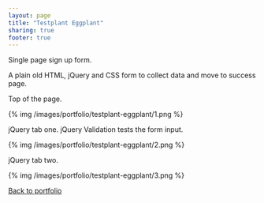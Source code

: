```yaml
---
layout: page
title: "Testplant Eggplant"
sharing: true
footer: true
---
```


Single page sign up form.

A plain old HTML, jQuery and CSS form to collect data and move to success page.

Top of the page.

{% img /images/portfolio/testplant-eggplant/1.png %}

jQuery tab one. jQuery Validation tests the form input.

{% img /images/portfolio/testplant-eggplant/2.png %}

jQuery tab two.

{% img /images/portfolio/testplant-eggplant/3.png %}

[Back to portfolio](/portfolio)
